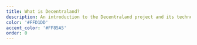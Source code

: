 ```yaml
---
title: What is Decentraland?
description: An introduction to the Decentraland project and its technology stack.
color: '#FFD1DD'
accent_color: '#FF85A5'
order: 0
---
```

